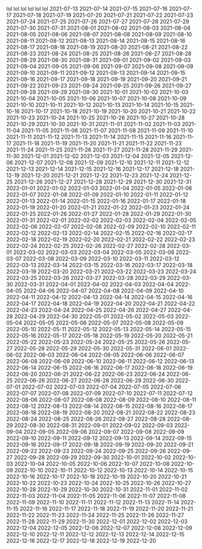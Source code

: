 lol
lol
lol
lol
lol
lol
2021-07-13
2021-07-14
2021-07-15
2021-07-16
2021-07-17
2021-07-18
2021-07-19
2021-07-20
2021-07-21
2021-07-22
2021-07-23
2021-07-24
2021-07-25
2021-07-26
2021-07-27
2021-07-28
2021-07-29
2021-07-30
2021-07-31
2021-08-01
2021-08-02
2021-08-03
2021-08-04
2021-08-05
2021-08-06
2021-08-07
2021-08-08
2021-08-09
2021-08-10
2021-08-11
2021-08-12
2021-08-13
2021-08-14
2021-08-15
2021-08-16
2021-08-17
2021-08-18
2021-08-19
2021-08-20
2021-08-21
2021-08-22
2021-08-23
2021-08-24
2021-08-25
2021-08-26
2021-08-27
2021-08-28
2021-08-29
2021-08-30
2021-08-31
2021-09-01
2021-09-02
2021-09-03
2021-09-04
2021-09-05
2021-09-06
2021-09-07
2021-09-08
2021-09-09
2021-09-10
2021-09-11
2021-09-12
2021-09-13
2021-09-14
2021-09-15
2021-09-16
2021-09-17
2021-09-18
2021-09-19
2021-09-20
2021-09-21
2021-09-22
2021-09-23
2021-09-24
2021-09-25
2021-09-26
2021-09-27
2021-09-28
2021-09-29
2021-09-30
2021-10-01
2021-10-02
2021-10-03
2021-10-04
2021-10-05
2021-10-06
2021-10-07
2021-10-08
2021-10-09
2021-10-10
2021-10-11
2021-10-12
2021-10-13
2021-10-14
2021-10-15
2021-10-16
2021-10-17
2021-10-18
2021-10-19
2021-10-20
2021-10-21
2021-10-22
2021-10-23
2021-10-24
2021-10-25
2021-10-26
2021-10-27
2021-10-28
2021-10-29
2021-10-30
2021-10-31
2021-11-01
2021-11-02
2021-11-03
2021-11-04
2021-11-05
2021-11-06
2021-11-07
2021-11-08
2021-11-09
2021-11-10
2021-11-11
2021-11-12
2021-11-13
2021-11-14
2021-11-15
2021-11-16
2021-11-17
2021-11-18
2021-11-19
2021-11-20
2021-11-21
2021-11-22
2021-11-23
2021-11-24
2021-11-25
2021-11-26
2021-11-27
2021-11-28
2021-11-29
2021-11-30
2021-12-01
2021-12-02
2021-12-03
2021-12-04
2021-12-05
2021-12-06
2021-12-07
2021-12-08
2021-12-09
2021-12-10
2021-12-11
2021-12-12
2021-12-13
2021-12-14
2021-12-15
2021-12-16
2021-12-17
2021-12-18
2021-12-19
2021-12-20
2021-12-21
2021-12-22
2021-12-23
2021-12-24
2021-12-25
2021-12-26
2021-12-27
2021-12-28
2021-12-29
2021-12-30
2021-12-31
2022-01-01
2022-01-02
2022-01-03
2022-01-04
2022-01-05
2022-01-06
2022-01-07
2022-01-08
2022-01-09
2022-01-10
2022-01-11
2022-01-12
2022-01-13
2022-01-14
2022-01-15
2022-01-16
2022-01-17
2022-01-18
2022-01-19
2022-01-20
2022-01-21
2022-01-22
2022-01-23
2022-01-24
2022-01-25
2022-01-26
2022-01-27
2022-01-28
2022-01-29
2022-01-30
2022-01-31
2022-02-01
2022-02-02
2022-02-03
2022-02-04
2022-02-05
2022-02-06
2022-02-07
2022-02-08
2022-02-09
2022-02-10
2022-02-11
2022-02-12
2022-02-13
2022-02-14
2022-02-15
2022-02-16
2022-02-17
2022-02-18
2022-02-19
2022-02-20
2022-02-21
2022-02-22
2022-02-23
2022-02-24
2022-02-25
2022-02-26
2022-02-27
2022-02-28
2022-03-01
2022-03-02
2022-03-03
2022-03-04
2022-03-05
2022-03-06
2022-03-07
2022-03-08
2022-03-09
2022-03-10
2022-03-11
2022-03-12
2022-03-13
2022-03-14
2022-03-15
2022-03-16
2022-03-17
2022-03-18
2022-03-19
2022-03-20
2022-03-21
2022-03-22
2022-03-23
2022-03-24
2022-03-25
2022-03-26
2022-03-27
2022-03-28
2022-03-29
2022-03-30
2022-03-31
2022-04-01
2022-04-02
2022-04-03
2022-04-04
2022-04-05
2022-04-06
2022-04-07
2022-04-08
2022-04-09
2022-04-10
2022-04-11
2022-04-12
2022-04-13
2022-04-14
2022-04-15
2022-04-16
2022-04-17
2022-04-18
2022-04-19
2022-04-20
2022-04-21
2022-04-22
2022-04-23
2022-04-24
2022-04-25
2022-04-26
2022-04-27
2022-04-28
2022-04-29
2022-04-30
2022-05-01
2022-05-02
2022-05-03
2022-05-04
2022-05-05
2022-05-06
2022-05-07
2022-05-08
2022-05-09
2022-05-10
2022-05-11
2022-05-12
2022-05-13
2022-05-14
2022-05-15
2022-05-16
2022-05-17
2022-05-18
2022-05-19
2022-05-20
2022-05-21
2022-05-22
2022-05-23
2022-05-24
2022-05-25
2022-05-26
2022-05-27
2022-05-28
2022-05-29
2022-05-30
2022-05-31
2022-06-01
2022-06-02
2022-06-03
2022-06-04
2022-06-05
2022-06-06
2022-06-07
2022-06-08
2022-06-09
2022-06-10
2022-06-11
2022-06-12
2022-06-13
2022-06-14
2022-06-15
2022-06-16
2022-06-17
2022-06-18
2022-06-19
2022-06-20
2022-06-21
2022-06-22
2022-06-23
2022-06-24
2022-06-25
2022-06-26
2022-06-27
2022-06-28
2022-06-29
2022-06-30
2022-07-01
2022-07-02
2022-07-03
2022-07-04
2022-07-05
2022-07-06
2022-07-07
2022-07-08
2022-07-09
2022-07-10
2022-07-11
2022-07-12
2022-08-06
2022-08-07
2022-08-08
2022-08-09
2022-08-10
2022-08-11
2022-08-12
2022-08-13
2022-08-14
2022-08-15
2022-08-16
2022-08-17
2022-08-18
2022-08-19
2022-08-20
2022-08-21
2022-08-22
2022-08-23
2022-08-24
2022-08-25
2022-08-26
2022-08-27
2022-08-28
2022-08-29
2022-08-30
2022-08-31
2022-09-01
2022-09-02
2022-09-03
2022-09-04
2022-09-05
2022-09-06
2022-09-07
2022-09-08
2022-09-09
2022-09-10
2022-09-11
2022-09-12
2022-09-13
2022-09-14
2022-09-15
2022-09-16
2022-09-17
2022-09-18
2022-09-19
2022-09-20
2022-09-21
2022-09-22
2022-09-23
2022-09-24
2022-09-25
2022-09-26
2022-09-27
2022-09-28
2022-09-29
2022-09-30
2022-10-01
2022-10-02
2022-10-03
2022-10-04
2022-10-05
2022-10-06
2022-10-07
2022-10-08
2022-10-09
2022-10-10
2022-10-11
2022-10-12
2022-10-13
2022-10-14
2022-10-15
2022-10-16
2022-10-17
2022-10-18
2022-10-19
2022-10-20
2022-10-21
2022-10-22
2022-10-23
2022-10-24
2022-10-25
2022-10-26
2022-10-27
2022-10-28
2022-10-29
2022-10-30
2022-10-31
2022-11-01
2022-11-02
2022-11-03
2022-11-04
2022-11-05
2022-11-06
2022-11-07
2022-11-08
2022-11-09
2022-11-10
2022-11-11
2022-11-12
2022-11-13
2022-11-14
2022-11-15
2022-11-16
2022-11-17
2022-11-18
2022-11-19
2022-11-20
2022-11-21
2022-11-22
2022-11-23
2022-11-24
2022-11-25
2022-11-26
2022-11-27
2022-11-28
2022-11-29
2022-11-30
2022-12-01
2022-12-02
2022-12-03
2022-12-04
2022-12-05
2022-12-06
2022-12-07
2022-12-08
2022-12-09
2022-12-10
2022-12-11
2022-12-12
2022-12-13
2022-12-14
2022-12-15
2022-12-16
2022-12-17
2022-12-18
2022-12-19
2022-12-20

